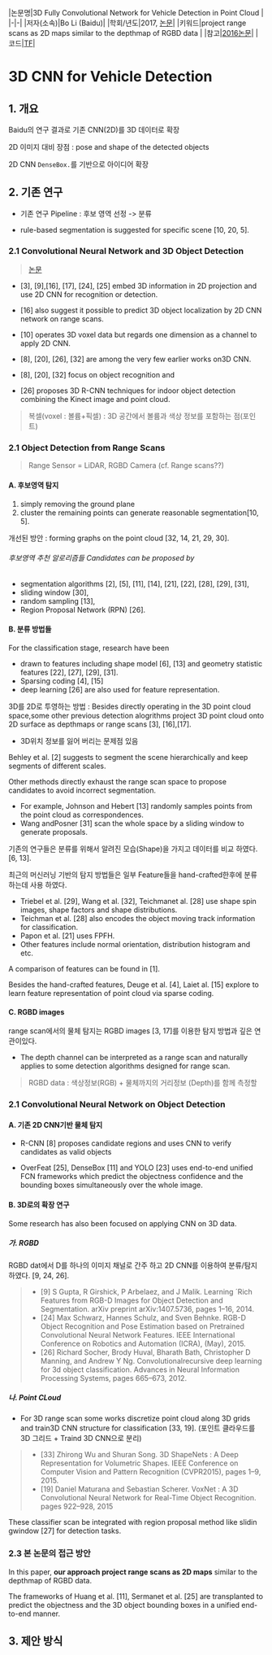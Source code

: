 |논문명|3D Fully Convolutional Network for Vehicle Detection in Point Cloud|
|-|-|
|저자(소속)|Bo Li (Baidu)|
|학회/년도|2017, [논문](https://arxiv.org/pdf/1611.08069.pdf)|
|키워드|project range scans as 2D maps similar to the depthmap of RGBD data |
|참고|[2016논문](https://arxiv.org/pdf/1608.07916.pdf)|
|코드|[TF](https://github.com/yukitsuji/3D_CNN_tensorflow)|

# 3D CNN for Vehicle Detection 

## 1. 개요 

Baidu의 연구 결과로 기존 CNN(2D)를 3D 데이터로 확장 

2D 이미지 대비 장점 : pose and shape of the detected objects

2D CNN `DenseBox.`를 기반으로 아이디어 확장 

## 2. 기존 연구 
- 기존 연구 Pipeline : 후보 영역 선정 -> 분류 

- rule-based segmentation is suggested for specific scene [10, 20, 5].


### 2.1 Convolutional Neural Network and 3D Object Detection

> [논문](https://arxiv.org/pdf/1611.08069.pdf)

- [3], [9],[16], [17], [24], [25] embed 3D information in 2D projection and use 2D CNN for recognition or detection.
- [16] also suggest it possible to predict 3D object localization by 2D CNN network on range scans.

- [10] operates 3D voxel data but regards one dimension as a channel to apply 2D CNN.

- [8], [20], [26], [32] are among the very few earlier works on3D CNN.

 - [8], [20], [32] focus on object recognition and 
 - [26] proposes 3D R-CNN techniques for indoor object detection combining the Kinect image and point cloud.

> 복셀(voxel : 볼륨+픽셀) : 3D 공간에서 볼륨과 색상 정보를 포함하는 점(포인트)

### 2.1 Object Detection from Range Scans

> Range Sensor = LiDAR, RGBD Camera (cf. Range scans??)

#### A. 후보영역 탐지
1. simply removing the ground plane 
2. cluster the remaining points can generate reasonable segmentation[10, 5].

개선된 방안 : forming graphs on the point cloud [32, 14, 21, 29, 30].

###### 후보영역 추천 알로리즘들 Candidates can be proposed by 
- segmentation algorithms [2], [5], [11], [14], [21], [22], [28], [29], [31], 
- sliding window [30], 
- random sampling [13], 
- Region Proposal Network (RPN) [26].


#### B. 분류 방법들 

For the classification stage, research have been 
 - drawn to features including shape model [6], [13] and geometry statistic features [22], [27], [29], [31].
 - Sparsing coding [4], [15] 
 - deep learning [26] are also used for feature representation.

3D를 2D로 투영하는 방법 : Besides directly operating in the 3D point cloud space,some other previous detection alogrithms project 3D point cloud onto 2D surface as depthmaps or range scans [3], [16],[17].
 - 3D위치 정보를 잃어 버리는 문제점 있음 

Behley et al. [2] suggests to segment the scene hierarchically and keep segments of different scales.

Other methods directly exhaust the range scan space to propose candidates to avoid incorrect segmentation.
 - For example, Johnson and Hebert [13] randomly samples points from the point cloud as correspondences.
 - Wang andPosner [31] scan the whole space by a sliding window to generate proposals.

기존의 연구들은 분류를 위해서 알려진 모습(Shape)을 가지고 데이터를 비교 하였다. [6, 13].

최근의 머신러닝 기반의 탐지 방법들은 일부 Feature들을 hand-crafted한후에 분류 하는데 사용 하였다. 
- Triebel et al. [29], Wang et al. [32], Teichmanet al. [28] use shape spin images, shape factors and shape distributions.
- Teichman et al. [28] also encodes the object moving track information for classification.
- Papon et al. [21] uses FPFH.
- Other features include normal orientation, distribution histogram and etc.

A comparison of features can be found in [1].

Besides the hand-crafted features, Deuge et al. [4], Laiet al. [15] explore to learn feature representation of point cloud via sparse coding.

#### C. RGBD images

range scan에서의 물체 탐지는 RGBD images [3, 17]를 이용한 탐지 방법과 깊은 연관이있다.  
- The depth channel can be interpreted as a range scan and naturally applies to some detection algorithms designed for range scan.

>  RGBD data : 색상정보(RGB) + 물체까지의 거리정보 (Depth)를 함께 측정할

### 2.1 Convolutional Neural Network on Object Detection

#### A. 기존 2D CNN기반 물체 탐지 

- R-CNN [8] proposes candidate regions and uses CNN to verify candidates as valid objects

- OverFeat [25], DenseBox [11] and YOLO [23] uses end-to-end unified FCN frameworks which predict the objectness confidence and the bounding boxes simultaneously over the whole image.

#### B. 3D로의 확장 연구 
Some research has also been focused on applying CNN on 3D data.

##### 가. RGBD
RGBD dat에서 D를 하나의 이미지 채널로 간주 하고 2D CNN를 이용하여 분류/탐지 하였다. [9, 24, 26].

> - [9] S Gupta, R Girshick, P Arbelaez, and J Malik. Learning ´Rich Features from RGB-D Images for Object Detection and Segmentation. arXiv preprint arXiv:1407.5736, pages 1–16, 2014.
> - [24] Max Schwarz, Hannes Schulz, and Sven Behnke. RGB-D Object Recognition and Pose Estimation based on Pretrained Convolutional Neural Network Features. IEEE International Conference on Robotics and Automation
(ICRA), (May), 2015.
> - [26] Richard Socher, Brody Huval, Bharath Bath, Christopher D Manning, and Andrew Y Ng. Convolutionalrecursive deep learning for 3d object classification. Advances in Neural Information Processing Systems, pages 665–673, 2012.

##### 나. Point CLoud 
 - For 3D range scan some works discretize point cloud along 3D grids and train3D CNN structure for classification [33, 19]. (포인트 클라우드를 3D 그리드 + Traind 3D CNN으로 분리) 
  
> - [33] Zhirong Wu and Shuran Song. 3D ShapeNets : A Deep Representation for Volumetric Shapes. IEEE Conference
on Computer Vision and Pattern Recognition (CVPR2015), pages 1–9, 2015.
> - [19] Daniel Maturana and Sebastian Scherer. VoxNet : A 3D Convolutional Neural Network for Real-Time Object
Recognition. pages 922–928, 2015

These classifier scan be integrated with region proposal method like slidin gwindow [27] for detection tasks.

### 2.3 본 논문의 접근 방안 
In this paper, **our approach project range scans as 2D maps** similar to the depthmap of RGBD data. 

The frameworks of Huang et al. [11], Sermanet et al. [25] are transplanted to predict the objectness and the 3D object bounding boxes in a unified end-to-end manner.


## 3. 제안 방식 



